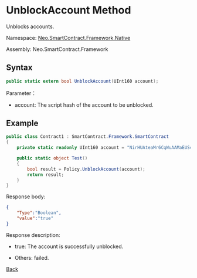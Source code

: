 # UnblockAccount Method

Unblocks accounts.

Namespace: [Neo.SmartContract.Framework.Native](../../native.md)

Assembly: Neo.SmartContract.Framework

## Syntax

```c#
public static extern bool UnblockAccount(UInt160 account);
```

Parameter：

- account: The script hash of the account to be unblocked.

## Example

```c#
public class Contract1 : SmartContract.Framework.SmartContract
{
    private static readonly UInt160 account = "NirHUAteaMr6CqWuAAMaEUScPcS3FDKebM".ToScriptHash();

    public static object Test()
    {
        bool result = Policy.UnblockAccount(account);
        return result;
    }
}
```

Response body:

```json
{
	"Type":"Boolean",
	"value":"true"
}
```

Response description:

- true: The account is successfully unblocked.

- Others: failed.

[Back](../Policy.md)

